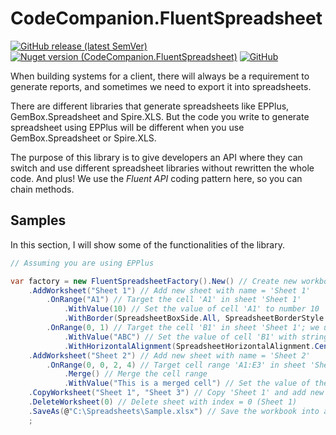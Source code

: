 # CodeCompanion.FluentSpreadsheet
[![GitHub release (latest SemVer)](https://img.shields.io/github/v/release/kblyr/CodeCompanion.FluentSpreadsheet?color=white&logo=github)](https://github.com/kblyr/CodeCompanion.FluentSpreadsheet)
[![Nuget version (CodeCompanion.FluentSpreadsheet)](https://img.shields.io/nuget/v/CodeCompanion.FluentSpreadsheet?logo=nuget)](https://www.nuget.org/packages/CodeCompanion.FluentSpreadsheet)
[![GitHub](https://img.shields.io/github/license/kblyr/CodeCompanion.FluentSpreadsheet)](https://raw.githubusercontent.com/kblyr/CodeCompanion.FluentSpreadsheet/main/LICENSE)

When building systems for a client, there will always be a requirement to generate reports, and sometimes we need to export it into spreadsheets.

There are different libraries that generate spreadsheets like EPPlus, GemBox.Spreadsheet and Spire.XLS. But the code you write to generate spreadsheet using EPPlus will be different when you use GemBox.Spreadsheet or Spire.XLS.

The purpose of this library is to give developers an API where they can switch and use different spreadsheet libraries without rewritten the whole code. And plus! We use the *Fluent API* coding pattern here, so you can chain methods.

## Samples
In this section, I will show some of the functionalities of the library.
```csharp
// Assuming you are using EPPlus

var factory = new FluentSpreadsheetFactory().New() // Create new workbook
    .AddWorksheet("Sheet 1") // Add new sheet with name = 'Sheet 1'
        .OnRange("A1") // Target the cell 'A1' in sheet 'Sheet 1'
            .WithValue(10) // Set the value of cell 'A1' to number 10
            .WithBorder(SpreadsheetBoxSide.All, SpreadsheetBorderStyle.Thin) // Surrounds the cell with thin border
        .OnRange(0, 1) // Target the cell 'B1' in sheet 'Sheet 1'; we use zero-based indexing
            .WithValue("ABC") // Set the value of cell 'B1' with string ABC
            .WithHorizontalAlignment(SpreadsheetHorizontalAlignment.Center) // Center-align the content of the cell horizontally
    .AddWorksheet("Sheet 2") // Add new sheet with name = 'Sheet 2'
        .OnRange(0, 0, 2, 4) // Target cell range 'A1:E3' in sheet 'Sheet 2'
            .Merge() // Merge the cell range
            .WithValue("This is a merged cell") // Set the value of the merged cell range
    .CopyWorksheet("Sheet 1", "Sheet 3") // Copy 'Sheet 1' and add new sheet with name = 'Sheet 3', all the content will be copied
    .DeleteWorksheet(0) // Delete sheet with index = 0 (Sheet 1)
    .SaveAs(@"C:\Spreadsheets\Sample.xlsx") // Save the workbook into a .xlsx file
    ;
```
